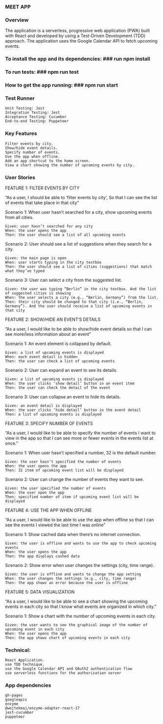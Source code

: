 ### MEET APP ###


### Overview

The application is a serverless, progressive web application (PWA) built with React and developed by using a Test-Driven Development (TDD) approach. The application uses the Google Calendar API to fetch upcoming events.


### To install the app and its dependencies: ### run npm install

### To run tests: ### npm run test

### How to get the app running: ### npm run start


### Test Runner

    Unit Testing: Jest
    Integration Testing: Jest
    Acceptance Testing: Cucumber
    End-to-end Testing: Puppeteer

### Key Features

    Filter events by city.
    Show/hide event details.
    Specify number of events.
    Use the app when offline.
    Add an app shortcut to the home screen.
    View a chart showing the number of upcoming events by city.


### User Stories

FEATURE 1: FILTER EVENTS BY CITY

“As a user, I should be able to ‘filter events by city’, So that I can see the list of events that take place in that city”

Scenario 1: When user hasn’t searched for a city, show upcoming events from all cities.

    Given: user hasn’t searched for any city
    When: the user opens the app
    Then: the user should see a list of all upcoming events

Scenario 2: User should see a list of suggestions when they search for a city.

    Given: the main page is open
    When: user starts typing in the city textbox
    Then: the user should see a list of cities (suggestions) that match what they’ve typed

Scenario 3: User can select a city from the suggested list.

    Given: the user was typing “Berlin” in the city textbox. And the list of suggested cities is showing
    When: the user selects a city (e.g., “Berlin, Germany”) from the list.
    Then: their city should be changed to that city (i.e., “Berlin, Germany”). And the user should receive a list of upcoming events in that city

FEATURE 2: SHOW/HIDE AN EVENT’S DETAILS

“As a user, I would like to be able to show/hide event details so that I can see more/less information about an event”

Scenario 1: An event element is collapsed by default.

    Given: a list of upcoming events is displayed
    When: each event detail is hidden
    Then: the user can check a list of upcoming events

Scenario 2: User can expand an event to see its details.

    Given: a list of upcoming events is displayed
    When: the user clicks ‘show detail’ button in an event item
    Then: the user can check the detail of the event

Scenario 3: User can collapse an event to hide its details.

    Given: an event detail is displayed
    When: the user clicks ‘hide detail’ button in the event detail
    Then: a list of upcoming events is displayed

FEATURE 3: SPECIFY NUMBER OF EVENTS

“As a user, I would like to be able to specify the number of events I want to view in the app so that I can see more or fewer events in the events list at once.”

Scenario 1: When user hasn’t specified a number, 32 is the default number.

    Given: the user hasn’t specified the number of events
    When: the user opens the app
    Then: 32 item of upcoming event list will be displayed

Scenario 2: User can change the number of events they want to see.

    Given: the user specified the number of events
    When: the user open the app
    Then: specified number of item if upcoming event list will be displayed

FEATURE 4: USE THE APP WHEN OFFLINE

“As a user, I would like to be able to use the app when offline so that I can see the events I viewed the last time I was online”

Scenario 1: Show cached data when there’s no internet connection.

    Given: the user is offline and wants to use the app to check upcoming events
    When: the user opens the app
    Then: the app displays cashed data

Scenario 2: Show error when user changes the settings (city, time range).

    Given: the user is offline and wants to change the app setting
    When: the user changes the settings (e.g., city, time range)
    Then: the app shows an error because the user is offline

FEATURE 5: DATA VISUALIZATION

“As a user, I would like to be able to see a chart showing the upcoming events in each city so that I know what events are organized in which city.”

Scenario 1: Show a chart with the number of upcoming events in each city.

    Given: the user wants to see the graphical image of the number of upcoming event in each city
    When: the user opens the app
    Then: the app shows chart of upcoming events in each city


### Technical:

    React Application.
    use TDD technique.
    use the Google Calendar API and OAuth2 authentication flow
    use serverless functions for the authorization server



### App dependencies

    gh-pages
    googleapis
    enzyme
    @wojtekmaj/enzyme-adapter-react-17
    jest-cucumber
    puppeteer

